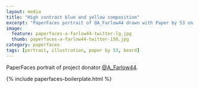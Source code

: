 ```yaml
---
layout: media
title: "High contrast blue and yellow composition"
excerpt: "PaperFaces portrait of @A_Farlow44 drawn with Paper by 53 on an iPad."
image: 
  feature: paperfaces-a-farlow44-twitter-lg.jpg
  thumb: paperfaces-a-farlow44-twitter-150.jpg
category: paperfaces
tags: [portrait, illustration, paper by 53, beard]
---
```


PaperFaces portrait of project donator [@A_Farlow44](http://twitter.com/A_Farlow44).

{% include paperfaces-boilerplate.html %}